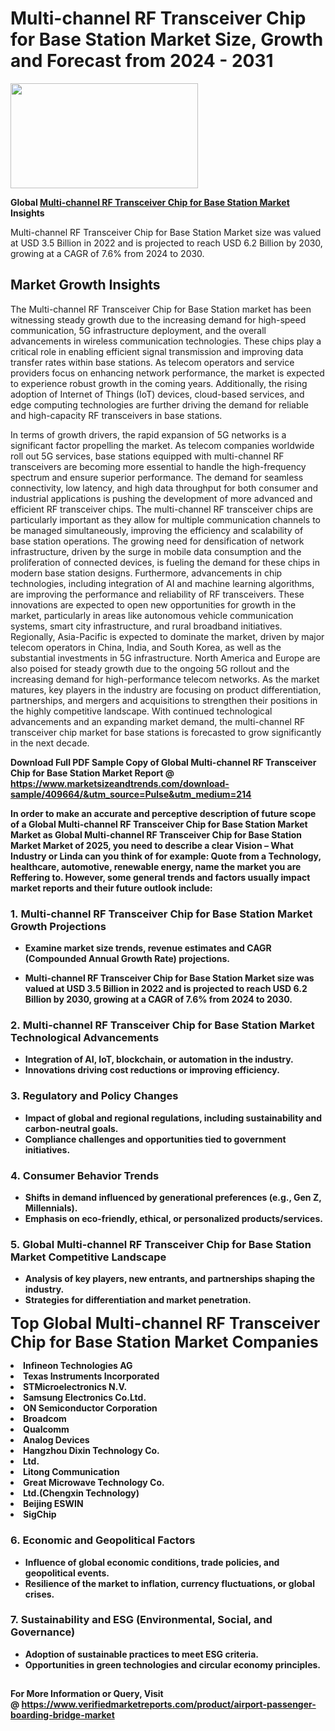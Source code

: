 <H1>Multi-channel RF Transceiver Chip for Base Station Market Size, Growth and Forecast from 2024 - 2031</H1><img class="aligncenter size-medium wp-image-584254" src="https://thirdeyenews.in/wp-content/uploads/2024/09/Global-Market-Research-300x168.jpeg" alt="" width="300" height="168" /><p><strong>Global&nbsp;<a href="https://www.marketsizeandtrends.com/download-sample/409664/&amp;utm_source=Pulse&amp;utm_medium=214">Multi-channel RF Transceiver Chip for Base Station Market</a> Insights</strong></p><p>Multi-channel RF Transceiver Chip for Base Station Market size was valued at USD 3.5 Billion in 2022 and is projected to reach USD 6.2 Billion by 2030, growing at a CAGR of 7.6% from 2024 to 2030.</p><p><h2>Market Growth Insights</h2> <p>The Multi-channel RF Transceiver Chip for Base Station market has been witnessing steady growth due to the increasing demand for high-speed communication, 5G infrastructure deployment, and the overall advancements in wireless communication technologies. These chips play a critical role in enabling efficient signal transmission and improving data transfer rates within base stations. As telecom operators and service providers focus on enhancing network performance, the market is expected to experience robust growth in the coming years. Additionally, the rising adoption of Internet of Things (IoT) devices, cloud-based services, and edge computing technologies are further driving the demand for reliable and high-capacity RF transceivers in base stations.</p> <p><strong></strong></p> <p>In terms of growth drivers, the rapid expansion of 5G networks is a significant factor propelling the market. As telecom companies worldwide roll out 5G services, base stations equipped with multi-channel RF transceivers are becoming more essential to handle the high-frequency spectrum and ensure superior performance. The demand for seamless connectivity, low latency, and high data throughput for both consumer and industrial applications is pushing the development of more advanced and efficient RF transceiver chips. The multi-channel RF transceiver chips are particularly important as they allow for multiple communication channels to be managed simultaneously, improving the efficiency and scalability of base station operations. The growing need for densification of network infrastructure, driven by the surge in mobile data consumption and the proliferation of connected devices, is fueling the demand for these chips in modern base station designs. Furthermore, advancements in chip technologies, including integration of AI and machine learning algorithms, are improving the performance and reliability of RF transceivers. These innovations are expected to open new opportunities for growth in the market, particularly in areas like autonomous vehicle communication systems, smart city infrastructure, and rural broadband initiatives. Regionally, Asia-Pacific is expected to dominate the market, driven by major telecom operators in China, India, and South Korea, as well as the substantial investments in 5G infrastructure. North America and Europe are also poised for steady growth due to the ongoing 5G rollout and the increasing demand for high-performance telecom networks. As the market matures, key players in the industry are focusing on product differentiation, partnerships, and mergers and acquisitions to strengthen their positions in the highly competitive landscape. With continued technological advancements and an expanding market demand, the multi-channel RF transceiver chip market for base stations is forecasted to grow significantly in the next decade.</p> <p><strong></p><p><span class=""><strong>Download Full PDF Sample Copy of Global Multi-channel RF Transceiver Chip for Base Station Market Report</strong> @ <a href="https://www.marketsizeandtrends.com/download-sample/409664/&amp;utm_source=Pulse&amp;utm_medium=214" target="_blank">https://www.marketsizeandtrends.com/download-sample/409664/&amp;utm_source=Pulse&amp;utm_medium=214</a></span></p><p>In order to make an accurate and perceptive description of future scope of a Global&nbsp;Multi-channel RF Transceiver Chip for Base Station Market Market as Global&nbsp;Multi-channel RF Transceiver Chip for Base Station Market Market of 2025, you need to describe a clear Vision &ndash; What Industry or Linda can you think of for example: Quote from a Technology, healthcare, automotive, renewable energy, name the market you are Reffering to. However, some general trends and factors usually impact market reports and their future outlook include:</p><h3>1.&nbsp;<strong>Multi-channel RF Transceiver Chip for Base Station Market Growth Projections</strong></h3><ul><li>Examine market size trends, revenue estimates and CAGR (Compounded Annual Growth Rate) projections.</li><li><p>Multi-channel RF Transceiver Chip for Base Station Market size was valued at USD 3.5 Billion in 2022 and is projected to reach USD 6.2 Billion by 2030, growing at a CAGR of 7.6% from 2024 to 2030.</p></li></ul><h3>2.&nbsp;<strong>Multi-channel RF Transceiver Chip for Base Station Market Technological Advancements</strong></h3><ul><li>Integration of AI, IoT, blockchain, or automation in the industry.</li><li>Innovations driving cost reductions or improving efficiency.</li></ul><h3>3.&nbsp;<strong>Regulatory and Policy Changes</strong></h3><ul><li>Impact of global and regional regulations, including sustainability and carbon-neutral goals.</li><li>Compliance challenges and opportunities tied to government initiatives.</li></ul><h3>4.&nbsp;<strong>Consumer Behavior Trends</strong></h3><ul><li>Shifts in demand influenced by generational preferences (e.g., Gen Z, Millennials).</li><li>Emphasis on eco-friendly, ethical, or personalized products/services.</li></ul><h3>5.&nbsp;<strong>Global Multi-channel RF Transceiver Chip for Base Station Market Competitive Landscape</strong></h3><ul><li>Analysis of key players, new entrants, and partnerships shaping the industry.</li><li>Strategies for differentiation and market penetration.</li></ul><p data-pm-slice="1 1 []"><span style="color: inherit; font-family: inherit; font-size: 25px;">Top Global Multi-channel RF Transceiver Chip for Base Station Market Companies</span></p><div class="" data-test-id=""><p><li>Infineon Technologies AG</li><li> Texas Instruments Incorporated</li><li> STMicroelectronics N.V.</li><li> Samsung Electronics Co.Ltd.</li><li> ON Semiconductor Corporation</li><li> Broadcom</li><li> Qualcomm</li><li> Analog Devices</li><li> Hangzhou Dixin Technology Co.</li><li> Ltd.</li><li> Litong Communication</li><li> Great Microwave Technology Co.</li><li> Ltd.(Chengxin Technology)</li><li> Beijing ESWIN</li><li> SigChip</li></p></div><h3>6.&nbsp;<strong>Economic and Geopolitical Factors</strong></h3><ul><li>Influence of global economic conditions, trade policies, and geopolitical events.</li><li>Resilience of the market to inflation, currency fluctuations, or global crises.</li></ul><h3>7.&nbsp;<strong>Sustainability and ESG (Environmental, Social, and Governance)</strong></h3><ul><li>Adoption of sustainable practices to meet ESG criteria.</li><li>Opportunities in green technologies and circular economy principles.</li></ul><h2><strong style="font-size: 14px;">For More Information or Query, Visit @&nbsp;</strong><a style="background-color: #ffffff; font-size: 14px;" href="https://www.marketsizeandtrends.com/report/multi-channel-rf-transceiver-chip-for-base-station-market/" target="_blank">https://www.verifiedmarketreports.com/product/airport-passenger-boarding-bridge-market</a></h2>

